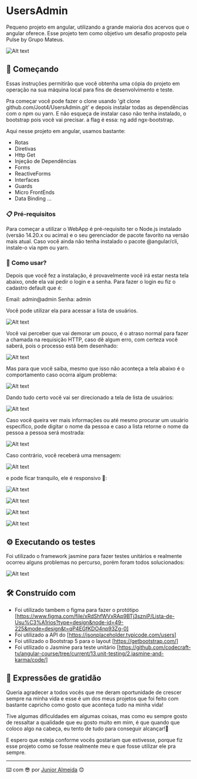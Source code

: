 # UsersAdmin

Pequeno projeto em angular, utilizando a grande maioria dos acervos que o angular oferece. Esse projeto tem como objetivo um desafio proposto pela Pulse by Grupo Mateus.

![Alt text](image.png)

## 🚀 Começando

Essas instruções permitirão que você obtenha uma cópia do projeto em operação na sua máquina local para fins de desenvolvimento e teste.

Pra começar você pode fazer o clone usando 'git clone github.com/Joot4/UsersAdmin.git' e depois instalar todas as dependências com o npm ou yarn. E não esqueça de instalar caso não tenha instalado, o bootstrap pois você vai precisar. 
a flag é essa: ng add ngx-bootstrap.

Aqui nesse projeto em angular, usamos bastante:

* Rotas
* Diretivas
* Http Get
* Injeção de Dependências
* Forms
* ReactiveForms
* Interfaces
* Guards
* Micro FrontEnds
* Data Binding ...

### 📋 Pré-requisitos

Para começar a utilizar o WebApp é pré-requisito ter o Node.js instalado (versão 14.20.x ou acima) e o seu gerenciador de pacote favorito na versão mais atual. Caso você ainda não tenha instalado o pacote @angular/cli, instale-o via npm ou yarn.

### 🔧 Como usar?

Depois que você fez a instalação, é provavelmente você irá estar nesta tela abaixo, onde ela vai pedir o login e a senha.
Para fazer o login eu fiz o cadastro default que é:

Email: admin@admin
Senha: admin

Você pode utilizar ela para acessar a lista de usuários.

![Alt text](/assetsReadme/image.png)

Você vai perceber que vai demorar um pouco, é o atraso normal para fazer a chamada na requisição HTTP, caso dê algum erro, com certeza você saberá, pois o processo está bem desenhado:

![Alt text](/assetsReadme/image-1.png)

Mas para que você saiba, mesmo que isso não aconteça a tela abaixo é o comportamento caso ocorra algum problema:

![Alt text](/assetsReadme/image-2.png)

Dando tudo certo você vai ser direcionado a tela de lista de usuários:

![Alt text](/assetsReadme/image-3.png)

Caso você queira ver mais informações ou até mesmo procurar um usuário específico, pode digitar o nome da pessoa e caso a lista retorne o nome da pessoa a pessoa será mostrada:

![Alt text](/assetsReadme/image-4.png)

Caso contrário, você receberá uma mensagem:

![Alt text](/assetsReadme/image-5.png)

e pode ficar tranquilo, ele é responsivo 🥳:

![Alt text](/assetsReadme/image-7.png)

![Alt text](/assetsReadme/image-8.png)

![Alt text](/assetsReadme/image-9.png)

![Alt text](/assetsReadme/image-10.png)


## ⚙️ Executando os testes

Foi utilizado o framework jasmine para fazer testes unitários e realmente ocorreu alguns problemas no percurso, porém foram todos solucionados:

![Alt text](/assetsReadme/image-6.png)

## 🛠️ Construído com

* Foi utilizado tambem o figma para fazer o protótipo [https://www.figma.com/file/xRdShfWVxRAp9BTj3szniP/Lista-de-Usu%C3%A1rios?type=design&node-id=49-225&mode=design&t=qP4EGfKDO4np93Zg-0]
* Foi utilizado a API do [https://jsonplaceholder.typicode.com/users]
* Foi utilizado o Bootstrap 5 para o layout [https://getbootstrap.com/]
* Foi utilizado o Jasmine para teste unitário [https://github.com/codecraft-tv/angular-course/tree/current/13.unit-testing/2.jasmine-and-karma/code/]

## 🎁 Expressões de gratidão


Queria agradecer a todos vocês que me deram oportunidade de crescer sempre na minha vida e esse é um dos meus projetos que foi feito com bastante capricho como gosto que aconteça tudo na minha vida!

Tive algumas dificuldades em algumas coisas, mas como eu sempre gosto de ressaltar a qualidade que eu gosto muito em mim, é que quando que coloco algo na cabeça, eu tento de tudo para conseguir alcançar!📢

E espero que esteja conforme vocês gostariam que estivesse, porque fiz esse projeto como se fosse realmente meu e que fosse utilizar ele pra sempre.


---
⌨️ com 😎 por [Junior Almeida](https://github.com/Joot4) 😊
